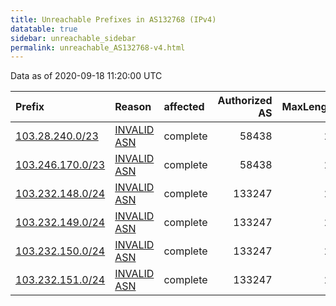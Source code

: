 ```yaml
---
title: Unreachable Prefixes in AS132768 (IPv4)
datatable: true
sidebar: unreachable_sidebar
permalink: unreachable_AS132768-v4.html
---
```


Data as of 2020-09-18 11:20:00 UTC


<div class="datatable-begin"></div>

| Prefix                                                     | Reason                                                                                                   | affected   |   Authorized AS |   MaxLength | Anchor                                       |   unreachable /24s |
|:-----------------------------------------------------------|:---------------------------------------------------------------------------------------------------------|:-----------|----------------:|------------:|:---------------------------------------------|-------------------:|
| [103.28.240.0/23](https://stat.ripe.net/103.28.240.0/23)   | [INVALID ASN](https://rpki-validator.ripe.net/announcement-preview?asn=AS132768&prefix=103.28.240.0/23)  | complete   |           58438 |          24 | [APNIC](unreachable_APNIC_RPKI_Root-v4.html) |                  2 |
| [103.246.170.0/23](https://stat.ripe.net/103.246.170.0/23) | [INVALID ASN](https://rpki-validator.ripe.net/announcement-preview?asn=AS132768&prefix=103.246.170.0/23) | complete   |           58438 |          24 | [APNIC](unreachable_APNIC_RPKI_Root-v4.html) |                  2 |
| [103.232.148.0/24](https://stat.ripe.net/103.232.148.0/24) | [INVALID ASN](https://rpki-validator.ripe.net/announcement-preview?asn=AS132768&prefix=103.232.148.0/24) | complete   |          133247 |          22 | [APNIC](unreachable_APNIC_RPKI_Root-v4.html) |                  1 |
| [103.232.149.0/24](https://stat.ripe.net/103.232.149.0/24) | [INVALID ASN](https://rpki-validator.ripe.net/announcement-preview?asn=AS132768&prefix=103.232.149.0/24) | complete   |          133247 |          22 | [APNIC](unreachable_APNIC_RPKI_Root-v4.html) |                  1 |
| [103.232.150.0/24](https://stat.ripe.net/103.232.150.0/24) | [INVALID ASN](https://rpki-validator.ripe.net/announcement-preview?asn=AS132768&prefix=103.232.150.0/24) | complete   |          133247 |          22 | [APNIC](unreachable_APNIC_RPKI_Root-v4.html) |                  1 |
| [103.232.151.0/24](https://stat.ripe.net/103.232.151.0/24) | [INVALID ASN](https://rpki-validator.ripe.net/announcement-preview?asn=AS132768&prefix=103.232.151.0/24) | complete   |          133247 |          22 | [APNIC](unreachable_APNIC_RPKI_Root-v4.html) |                  1 |

<div class="datatable-end"></div>